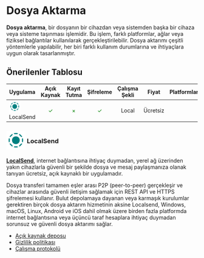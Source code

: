 <!-- NOTLAR
 - Bu kategoride lokal ve bulut tabanlı uygulamalar ayrı ayrı eklenebilir- tek bir tabloda belirtilebilir ancak lokal ve bulut tabanlı uygulamaların farkı anlatılmalıdır.
 - Tablo eklemeyi unutmayın
 - Uygun görseller eklemeyi unutmayın.
 - İçerik kuralları ve ekleme yapmak sayfalarını ziyaret edebilirsiniz -->

# Dosya Aktarma

**Dosya aktarma**, bir dosyanın bir cihazdan veya sistemden başka bir cihaza veya sisteme taşınması işlemidir. Bu işlem, farklı platformlar, ağlar veya fiziksel bağlantılar kullanılarak gerçekleştirilebilir. Dosya aktarımı çeşitli yöntemlerle yapılabilir, her biri farklı kullanım durumlarına ve ihtiyaçlara uygun olarak tasarlanmıştır.

## Önerilenler Tablosu

| Uygulama | Açık Kaynak | Kayıt Tutma |  Şifreleme | Çalışma Şekli | Fiyat | Platformlar |
| --- | :---: | :---: | :---: | :---: | :---: | :---: |
| <span style="display: inline-block; vertical-align: middle;"><img src="docs/images/localsend.png" alt="LocalSend" style="width: 30px; height: 30px;"> </span> <span style="display: inline-block; vertical-align: middle;"> LocalSend | <span style="color: green;">✓</span> | <span style="color: green;">×</span> | <span style="color: green;">✓</span> | Local | Ücretsiz | <i class="fa-brands fa-windows"></i> <i class="fa-brands fa-apple"></i> <i class="fa-brands fa-linux"></i> <i class="fa-brands fa-android"></i> <i class="fa-brands fa-app-store-ios"></i> |

### <span style="display: inline-block; vertical-align: middle;"><img src="docs/images/localsend.png" alt="localsend" style="width: 50px; height: 50px;"> </span> <span style="display: inline-block; vertical-align: middle;"> LocalSend

[**LocalSend**](https://localsend.org/), internet bağlantısına ihtiyaç duymadan, yerel ağ üzerinden yakın cihazlarla güvenli bir şekilde dosya ve mesaj paylaşmanıza olanak tanıyan ücretsiz, açık kaynaklı bir uygulamadır.

Dosya transferi tamamen eşler arası P2P (peer-to-peer) gerçekleşir ve cihazlar arasında güvenli iletişim sağlamak için REST API ve HTTPS şifrelemesi kullanır.
Bulut depolamaya dayanan veya karmaşık kurulumlar gerektiren birçok dosya aktarım hizmetinin aksine Localsend, Windows, macOS, Linux, Android ve iOS dahil olmak üzere birden fazla platformda internet bağlantısına veya üçüncü taraf hesaplara ihtiyaç duymadan sorunsuz ve güvenli dosya aktarımı sağlar.

- [Açık kaynak deposu](https://github.com/localsend/localsend)
- [Gizlilik politikası](https://localsend.org/privacy)
- [Çalışma protokolü](https://github.com/localsend/protocol)